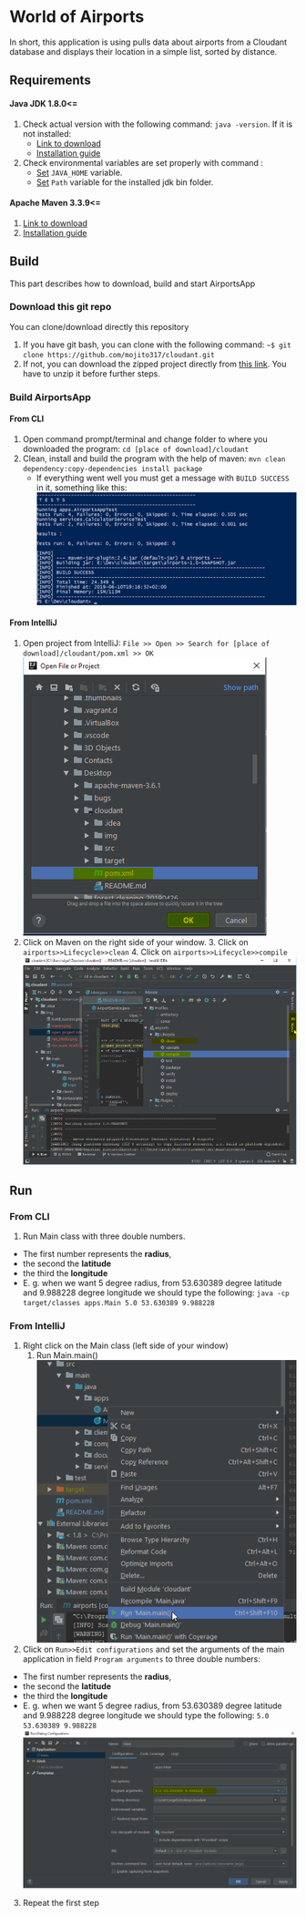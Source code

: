 # World of Airports

In short, this application is using pulls data about airports from a Cloudant database and
displays their location in a simple list, sorted by distance.


## Requirements

#### **Java JDK 1.8.0<=**
1. Check actual version with the following command: `java -version`. If it is not installed:
    * [Link to download](https://www.oracle.com/technetwork/java/javase/downloads/jdk8-downloads-2133151.html)
    * [Installation guide](https://docs.oracle.com/javase/8/docs/technotes/guides/install/install_overview.html)
2. Check environmental variables are set properly with command :
    * [Set](https://docs.oracle.com/cd/E19182-01/820-7851/inst_cli_jdk_javahome_t/) `JAVA_HOME` variable.
    * [Set](https://www.java.com/en/download/help/path.xml) `Path` variable for the installed jdk bin folder.

#### **Apache Maven 3.3.9<=**

1. [Link to download](https://maven.apache.org/download.cgi)
2. [Installation guide](https://maven.apache.org/install.html)


## Build
This part describes how to download, build and start AirportsApp

### Download this git repo

You can clone/download directly this repository
1. If you have git bash, you can clone with the following command:
``~$ git clone https://github.com/mojito317/cloudant.git``
2. If not, you can download the zipped project directly from
[this link](https://github.com/mojito317/cloudant/archive/master.zip). You have to unzip it before further steps.

### Build AirportsApp

#### From CLI
1. Open command prompt/terminal and change folder to where you downloaded the program:
``cd [place of download]/cloudant``
2. Clean, install and build the program with the help of maven:
``mvn clean dependency:copy-dependencies install package``
    * If everything went well you must get a message with `BUILD SUCCESS` in it, something like this:
    ![build success](img/build_success.png)
#### From IntelliJ
1. Open project from IntelliJ:
  ``File >> Open >> Search for [place of download]/cloudant/pom.xml >> OK``
  ![open project from IntelliJ](img/open_project_intelliJ.png)
2. Click on Maven on the right side of your window.
    3. Click on ``airports>>Lifecycle>>clean`` 
    4. Click on ``airports>>Lifecycle>>compile`` 
    ![maven in IntelliJ](img/maven.png)

## Run
### From CLI
1. Run Main class with three double numbers.
  * The first number represents the **radius**,
  * the second the **latitude**
  * the third the **longitude**
  * E. g. when we want 5 degree radius, from 53.630389 degree latitude and 9.988228 degree longitude we should type the following:
    ``java -cp target/classes apps.Main 5.0 53.630389 9.988228``
### From IntelliJ
1. Right click on the Main class (left side of your window)
    1. Run Main.main()
    ![run main in IntelliJ](img/run_main_intelliJ.png)
2. Click on ``Run>>Edit configurations`` and set the arguments of the main application in field ``Program arguments`` to three double numbers:
  * The first number represents the **radius**,
  * the second the **latitude**
  * the third the **longitude**
  * E. g. when we want 5 degree radius, from 53.630389 degree latitude and 9.988228 degree longitude we should type the following:
    ``5.0 53.630389 9.988228``
    ![run in IntelliJ](img/run_intelliJ.png)
3. Repeat the first step